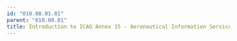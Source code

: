 ```yaml
---
id: "010.08.01.01"
parent: "010.08.01"
title: Introduction to ICAO Annex 15 - Aeronautical Information Service (AIS)
---
```

